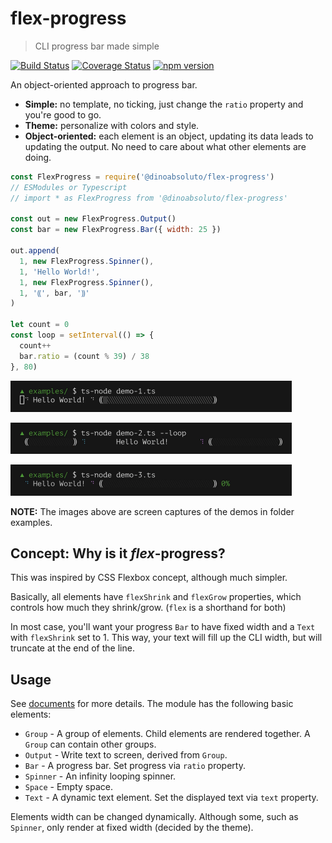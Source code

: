 # flex-progress

> CLI progress bar made simple

[![Build Status](https://travis-ci.org/dino-absoluto/flex-progress-js.svg?branch=master)](https://travis-ci.org/dino-absoluto/flex-progress-js)
[![Coverage Status](https://coveralls.io/repos/github/dino-absoluto/flex-progress-js/badge.svg?branch=master)](https://coveralls.io/github/dino-absoluto/flex-progress-js?branch=master)
[![npm version](https://badge.fury.io/js/%40dinoabsoluto%2Fflex-progress.svg)](https://badge.fury.io/js/%40dinoabsoluto%2Fflex-progress)

An object-oriented approach to progress bar.

- **Simple:** no template, no ticking, just change the `ratio` property and
you're good to go.
- **Theme:** personalize with colors and style.
- **Object-oriented:** each element is an object, updating its data leads to
updating the output.
No need to care about what other elements are doing.

```javascript
const FlexProgress = require('@dinoabsoluto/flex-progress')
// ESModules or Typescript
// import * as FlexProgress from '@dinoabsoluto/flex-progress'

const out = new FlexProgress.Output()
const bar = new FlexProgress.Bar({ width: 25 })

out.append(
  1, new FlexProgress.Spinner(),
  1, 'Hello World!',
  1, new FlexProgress.Spinner(),
  1, '⸨', bar, '⸩'
)

let count = 0
const loop = setInterval(() => {
  count++
  bar.ratio = (count % 39) / 38
}, 80)

```

<img width="450" height="50"
src="docs/media/demo-1-edited.gif" />

<img width="450" height="50"
src="docs/media/demo-2-edited.gif" />

<img width="450" height="50"
src="docs/media/demo-3-edited.gif" />

**NOTE:** The images above are screen captures of the demos in folder examples.

## Concept: Why is it *flex*-progress?
This was inspired by CSS Flexbox concept, although much simpler.

Basically, all elements have `flexShrink` and `flexGrow` properties,
which controls how much they shrink/grow. (`flex` is a shorthand for both)

In most case, you'll want your progress `Bar` to have fixed width and a `Text`
with `flexShrink` set to 1. This way, your text will fill up the
CLI width, but will truncate at the end of the line.

## Usage
See [documents](docs/index.md) for more details.
The module has the following basic elements:
* `Group` - A group of elements. Child elements are rendered together.
A `Group` can contain other groups.
* `Output` - Write text to screen, derived from `Group`.
* `Bar` - A progress bar. Set progress via `ratio` property.
* `Spinner` - An infinity looping spinner.
* `Space` - Empty space.
* `Text` - A dynamic text element. Set the displayed text via `text` property.

Elements width can be changed dynamically. Although some, such as `Spinner`,
only render at fixed width (decided by the theme).
